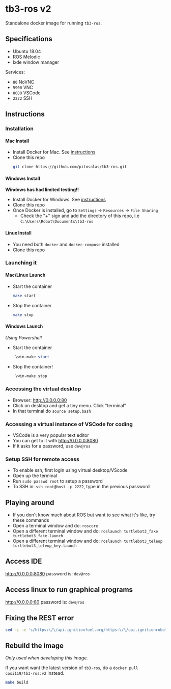 # tb3-ros v2

Standalone docker image for running `tb3-ros`.

## Specifications

* Ubuntu 18.04
* ROS Melodic
* lxde window manager

Services:
* `80` NoVNC
* `5900` VNC
* `8080` VSCode
* `2222` SSH

## Instructions

### Installation

#### Mac Install
* Install Docker for Mac. See [instructions](https://hub.docker.com/editions/community/docker-ce-desktop-mac/)
* Clone this repo
  ```bash
  git clone https://github.com/pitosalas/tb3-ros.git
  ```

#### Windows Install
**Windows has had limited testing!!**

* Install Docker for Windows. See [instructions](https://hub.docker.com/editions/community/docker-ce-desktop-windows/)
* Clone this repo
* Once Docker is installed, go to `Settings` -> `Resources` -> `File Sharing`
  * Check the "+" sign and add the directory of this repo, i.e `C:\Users\Robot\Documents\tb3-ros`

#### Linux Install
* You need both `docker` and `docker-compose` installed
* Clone this repo

### Launching it

#### Mac/Linux Launch
* Start the container
  ```bash
  make start
  ```
* Stop the container
  ```bash
  make stop
  ```

#### Windows Launch
*Using Powershell*
* Start the container
  ```powershell
  .\win-make start
  ```
* Stop the container!
  ```powershell
  .\win-make stop
  ```

### Accessing the virtual desktop
* Browser: http://0.0.0.0:80
* Click on desktop and get a tiny menu. Click "terminal"
* In that terminal do `source setup.bash`

### Accessing a virtual instance of VSCode for coding

* VSCode is a very popular text editor
* You can get to it with http://0.0.0.0:8080
* If it asks for a password, use `dev@ros`

### Setup SSH for remote access
* To enable ssh, first login using virtual desktop/VScode
* Open up the terminal
* Run `sudo passwd root` to setup a password
* To SSH in: `ssh root@host -p 2222`, type in the previous password

## Playing around

* If you don't know much about ROS but want to see what it's like, try these commands
* Open a terminal window and do: `roscore`
* Open a different terminal window and do: `roslaunch turtlebot3_fake turtlebot3_fake.launch`
* Open a different terminal window and do: `roslaunch turtlebot3_teleop turtlebot3_teleop_key.launch`

## Access IDE
http://0.0.0.0:8080
password is: `dev@ros`

## Access linux to run graphical programs
http://0.0.0.0:80
password is: `dev@ros`

## Fixing the REST error

```bash
sed -i -e 's/https:\/\/api.ignitionfuel.org/https:\/\/api.ignitionrobotics.org/g' ~/.ignition/fuel/config.yaml
```

## Rebuild the image

*Only used when developing this image.* 

If you want want the latest version of `tb3-ros`, do a `docker pull cosi119/tb3-ros:v2` instead.

```bash
make build
```
